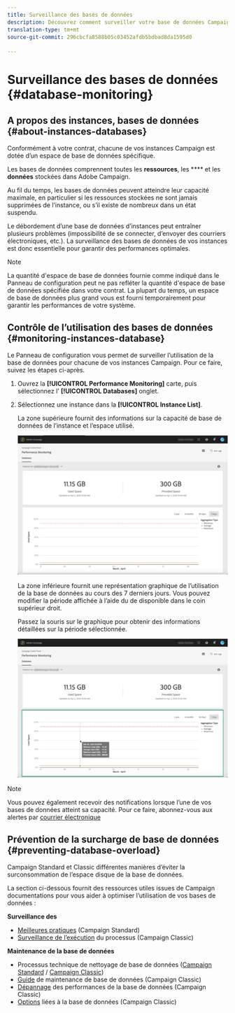 ```yaml
---
title: Surveillance des bases de données
description: Découvrez comment surveiller votre base de données Campaign dans le Panneau de configuration
translation-type: tm+mt
source-git-commit: 296cbcfa8588b05c03452afdb5bdbad8da1595d0

---
```



# Surveillance des bases de données {#database-monitoring}

## A propos des instances, bases de données {#about-instances-databases}

Conformément à votre contrat, chacune de vos instances Campaign est dotée d’un espace de base de données spécifique.

Les bases de données comprennent toutes les **ressources**, les **** et les **données** stockées dans  Adobe Campaign.

Au fil du temps, les bases de données peuvent atteindre leur capacité maximale, en particulier si les ressources stockées ne sont jamais supprimées de l’instance, ou s’il existe de nombreux  dans un état suspendu.

Le débordement d’une base de données d’instances peut entraîner plusieurs problèmes (impossibilité de se connecter, d’envoyer des courriers électroniques, etc.). La surveillance des bases de données de vos instances est donc essentielle pour garantir des performances optimales.

>[!NOTE]
>
>La quantité d&#39;espace de base de données fournie comme indiqué dans le Panneau de configuration peut ne pas refléter la quantité d&#39;espace de base de données spécifiée dans votre contrat. La plupart du temps, un espace de base de données plus grand vous est fourni temporairement pour garantir les performances de votre système.

## Contrôle de l’utilisation des bases de données {#monitoring-instances-database}

Le Panneau de configuration vous permet de surveiller l’utilisation de la base de données pour chacune de vos instances Campaign. Pour ce faire, suivez les étapes ci-après.

1. Ouvrez la **[!UICONTROL Performance Monitoring]** carte, puis sélectionnez l’ **[!UICONTROL Databases]** onglet.

1. Sélectionnez une instance dans la **[!UICONTROL Instance List]**.

   La zone supérieure fournit des informations sur la capacité de base de données de l’instance et l’espace utilisé.

   ![](assets/databases_dashboard.png)

   La zone inférieure fournit une représentation graphique de l’utilisation de la base de données au cours des 7 derniers jours. Vous pouvez modifier la période affichée à l’aide du  de disponible dans le coin supérieur droit.

   Passez la souris sur le graphique pour obtenir des informations détaillées sur la période sélectionnée.

   ![](assets/databases_dashboard_detail.png)

>[!NOTE]
>
>Vous pouvez également recevoir des notifications lorsque l’une de vos bases de données atteint sa capacité. Pour ce faire, abonnez-vous aux alertes par [courrier électronique](../../performance-monitoring/using/email-alerting.md)

## Prévention de la surcharge de base de données {#preventing-database-overload}

Campaign Standard et Classic  différentes manières d’éviter la surconsommation de l’espace disque de la base de données.

La section ci-dessous fournit des ressources utiles issues de Campaign documentations pour vous aider à optimiser l’utilisation de vos bases de données :

**Surveillance des**

* [Meilleures pratiques](https://docs.adobe.com/content/help/en/campaign-standard/using/managing-processes-and-data/workflow-general-operation/best-practices-workflows.html) (Campaign Standard)
* [Surveillance de l’exécution](https://docs.adobe.com/help/en/campaign-classic/using/automating-with-workflows/monitoring-workflows/monitoring-workflow-execution.html) du processus (Campaign Classic)

**Maintenance de la base de données**

* Processus technique de nettoyage de base de données ([Campaign Standard](https://docs.adobe.com/help/en/campaign-standard/using/administrating/application-settings/technical-workflows.html#list-of-technical-workflows) / [Campaign Classic](https://docs.adobe.com/help/en/campaign-classic/using/monitoring-campaign-classic/data-processing/database-cleanup-workflow.html))
* [Guide](https://docs.adobe.com/content/help/en/campaign-classic/using/monitoring-campaign-classic/database-maintenance/recommendations.html) de maintenance de base de données (Campaign Classic)
* [Dépannage](https://docs.adobe.com/content/help/en/campaign-classic/using/monitoring-campaign-classic/troubleshooting/database-performances.html) des performances de la base de données (Campaign Classic)
* [Options](https://docs.adobe.com/help/en/campaign-classic/using/installing-campaign-classic/appendices/configuring-campaign-options.html#database) liées à la base de données (Campaign Classic)
